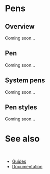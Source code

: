 # Pens

## Overview

Coming soon...

## Pen

Coming soon...

## System pens

Coming soon...

## Pen styles

Coming soon...

# See also
​
* [Guides](/docs/documentation/Guides)
* [Documentation](/docs/documentation)
